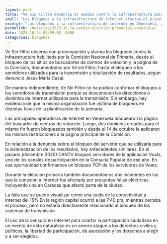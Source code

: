 ```yaml
---
layout: post
title: "Ve Sin Filtro denuncia el asedio contra la infraestructura para la celebración de la elección primaria en Venezuela"
small: "Los bloqueos a la infraestructura de internet afectan el proceso de las primarias 2023 en Venezuela"
excerpt: "Los bloqueos a la infraestructura de internet en Venezuela, afecta a sitios de búsqueda de centros de votación y servidores de transmisión de resultados electorales."
permalink: /noticias/2023-10-24-asedio-elección-primarias-venezuela/
date: 2023-10-24 08:59:00 -0400
categories: bloqueos
---
```

Ve Sin Filtro observa con preocupación y alarma los bloqueos contra la infraestructura habilitada por la Comisión Nacional de Primaria, desde el bloqueo de los sitios de buscadores de centros de votación y la página de la Comisión, documentados por Ve sin Filtro; hasta el bloqueo a los servidores utilizados para la transmisión y totalización de resultados, según denunció Jesús María Casal.


De manera independiente, Ve Sin Filtro no ha podido confirmar el bloqueo a los servidores de transmisión porque se desconocen las direcciones o dominios de Internet utilizados para la transmisión. Sin embargo, hay evidencia de que la misma organización fue víctima de bloqueos en distintas fases de la planificación de la primaria.


Las principales operadoras de Internet en Venezuela bloquearon la página del buscador de centros de votación. Luego, dos dominios creados para el mismo fin fueron bloqueados también y desde el 14 de octubre le aplicaron las mismas restricciones a la página principal de la Comisión. 


En relación a la denuncia sobre el bloqueo del servidor que se utilizaría para la sistematización de los resultados, hay antecedentes similares. En el pasado (diciembre 2020) CANTV bloqueó servidores de la aplicación Voatz, uno de los canales de participación en la Consulta Popular de ese año. En esa oportunidad confirmamos un bloqueo TCP de los servidores de Voatz. 

Durante la elección primaria también documentamos dos incidentes en los que la conexión a internet fue afectada por presuntas fallas eléctricas. Incluyendo una en Caracas que afectó parte de la ciudad. 

La falla que se puedo visualizar como una caída de la conectividad a Internet del 15% En la región capital ocurrió a las 7:40 pm, mientras cerraba el proceso, pero no estaría directamente relacionado al bloqueo de los sistemas de transmisión.

El uso de la censura en Internet para coartar la participación ciudadana en un evento de esta naturaleza es un severo ataque a los derechos civiles y políticos, la libertad de participación, de asociación y los derechos a elegir y a ser elegidos.    
